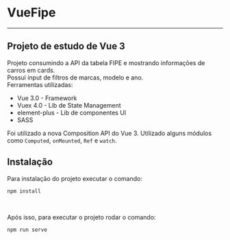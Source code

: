# VueFipe

---

## Projeto de estudo de Vue 3  
Projeto consumindo a API da tabela FIPE e mostrando informações de carros em cards.  
Possui input de filtros de marcas, modelo e ano.  
Ferramentas utilizadas:  

* Vue 3.0      - Framework
* Vuex 4.0     - Lib de State Management
* element-plus - Lib de componentes UI
* SASS

Foi utilizado a nova Composition API do Vue 3. Utilizado alguns módulos como ``Computed``, ``onMounted``, ``Ref`` e 
``watch``.   


## Instalação
Para instalação do projeto executar o comando:  
```
npm install
```

<br>

Após isso, para executar o projeto rodar o comando:  
```
npm run serve
```
